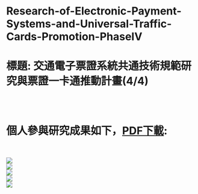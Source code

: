 # Research-of-Electronic-Payment-Systems-and-Universal-Traffic-Cards-Promotion-PhaseIV
# 標題: 交通電子票證系統共通技術規範研究與票證一卡通推動計畫(4/4)
<br />
<br />
<h1> 個人參與研究成果如下，<a href="https://github.com/YowChinHuang/Research-of-Electronic-Payment-Systems-and-Universal-Traffic-Cards-Promotion-PhaseIV/raw/master/99-MDB005.pdf">PDF下載</a>:</h1>
<br />
<br />
<img src="https://github.com/YowChinHuang/Research-of-Electronic-Payment-Systems-and-Universal-Traffic-Cards-Promotion-PhaseIV/raw/master/1.jpg">
<br />
<img src="https://github.com/YowChinHuang/Research-of-Electronic-Payment-Systems-and-Universal-Traffic-Cards-Promotion-PhaseIV/raw/master/2.jpg">
<br />
<img src="https://github.com/YowChinHuang/Research-of-Electronic-Payment-Systems-and-Universal-Traffic-Cards-Promotion-PhaseIV/raw/master/3.jpg">
<br />
<img src="https://github.com/YowChinHuang/Research-of-Electronic-Payment-Systems-and-Universal-Traffic-Cards-Promotion-PhaseIV/raw/master/4.jpg">
<br />
<img src="https://github.com/YowChinHuang/Research-of-Electronic-Payment-Systems-and-Universal-Traffic-Cards-Promotion-PhaseIV/raw/master/5.jpg">
<br />
<br />

